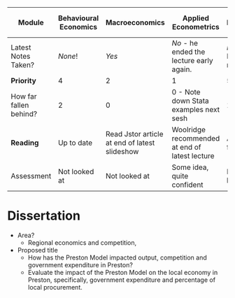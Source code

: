 
| Module                 | Behavioural Economics | Macroeconomics                                | Applied Econometrics                           | Public Enterprise and Reg | Modern Theories of Money                |
| ---------------------- | --------------------- | --------------------------------------------- | ---------------------------------------------- | ------------------------- | --------------------------------------- |
| Latest Notes Taken?    | *None*!               | *Yes*                                         | *No* - he ended the lecture early again.       | *No* - Lecture 5 needed   | *No* - some notes taken in class        |
| **Priority**           | 4                     | 2                                             | 1                                              | 5                         | 3                                       |
| How far fallen behind? | 2                     | 0                                             | 0 - Note down Stata examples next sesh         | 1                         | 1                                       |
| **Reading**            | Up to date            | Read Jstor article at end of latest slideshow | Woolridge recommended at end of latest lecture | Almost finished           | Up to date - extra reading recommended. |
| Assessment             | Not looked at         | Not looked at                                 | Some idea, quite confident                     | Not looked at             | Not looked at                           |
# Dissertation
- Area?
	- Regional economics and competition,
- Proposed title
	- How has the Preston Model impacted output, competition and government expenditure in Preston?
	- Evaluate the impact of the Preston Model on the local economy in Preston, specifically, government expenditure and percentage of local procurement.